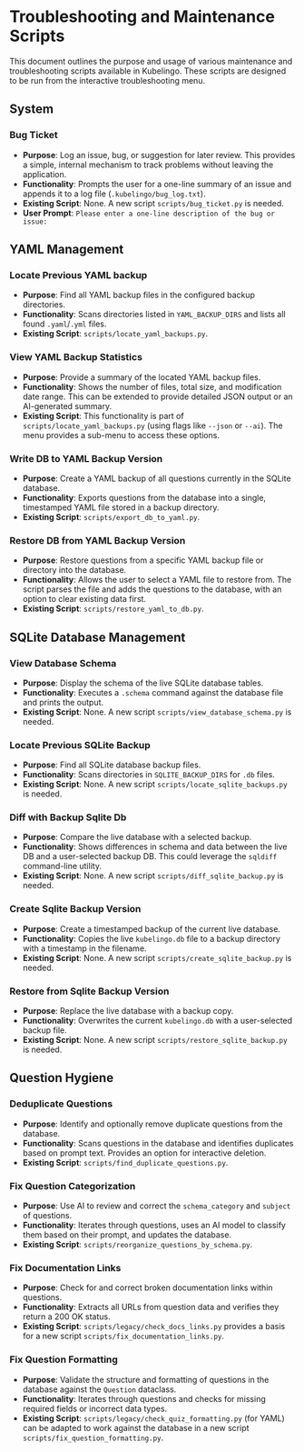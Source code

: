 # Troubleshooting and Maintenance Scripts

This document outlines the purpose and usage of various maintenance and troubleshooting scripts available in Kubelingo. These scripts are designed to be run from the interactive troubleshooting menu.

## System

### Bug Ticket
- **Purpose**: Log an issue, bug, or suggestion for later review. This provides a simple, internal mechanism to track problems without leaving the application.
- **Functionality**: Prompts the user for a one-line summary of an issue and appends it to a log file (`.kubelingo/bug_log.txt`).
- **Existing Script**: None. A new script `scripts/bug_ticket.py` is needed.
- **User Prompt**: `Please enter a one-line description of the bug or issue:`

## YAML Management

### Locate Previous YAML backup
- **Purpose**: Find all YAML backup files in the configured backup directories.
- **Functionality**: Scans directories listed in `YAML_BACKUP_DIRS` and lists all found `.yaml`/`.yml` files.
- **Existing Script**: `scripts/locate_yaml_backups.py`.

### View YAML Backup Statistics
- **Purpose**: Provide a summary of the located YAML backup files.
- **Functionality**: Shows the number of files, total size, and modification date range. This can be extended to provide detailed JSON output or an AI-generated summary.
- **Existing Script**: This functionality is part of `scripts/locate_yaml_backups.py` (using flags like `--json` or `--ai`). The menu provides a sub-menu to access these options.

### Write DB to YAML Backup Version
- **Purpose**: Create a YAML backup of all questions currently in the SQLite database.
- **Functionality**: Exports questions from the database into a single, timestamped YAML file stored in a backup directory.
- **Existing Script**: `scripts/export_db_to_yaml.py`.

### Restore DB from YAML Backup Version
- **Purpose**: Restore questions from a specific YAML backup file or directory into the database.
- **Functionality**: Allows the user to select a YAML file to restore from. The script parses the file and adds the questions to the database, with an option to clear existing data first.
- **Existing Script**: `scripts/restore_yaml_to_db.py`.

## SQLite Database Management

### View Database Schema
- **Purpose**: Display the schema of the live SQLite database tables.
- **Functionality**: Executes a `.schema` command against the database file and prints the output.
- **Existing Script**: None. A new script `scripts/view_database_schema.py` is needed.

### Locate Previous SQLite Backup
- **Purpose**: Find all SQLite database backup files.
- **Functionality**: Scans directories in `SQLITE_BACKUP_DIRS` for `.db` files.
- **Existing Script**: None. A new script `scripts/locate_sqlite_backups.py` is needed.

### Diff with Backup Sqlite Db
- **Purpose**: Compare the live database with a selected backup.
- **Functionality**: Shows differences in schema and data between the live DB and a user-selected backup DB. This could leverage the `sqldiff` command-line utility.
- **Existing Script**: None. A new script `scripts/diff_sqlite_backup.py` is needed.

### Create Sqlite Backup Version
- **Purpose**: Create a timestamped backup of the current live database.
- **Functionality**: Copies the live `kubelingo.db` file to a backup directory with a timestamp in the filename.
- **Existing Script**: None. A new script `scripts/create_sqlite_backup.py` is needed.

### Restore from Sqlite Backup Version
- **Purpose**: Replace the live database with a backup copy.
- **Functionality**: Overwrites the current `kubelingo.db` with a user-selected backup file.
- **Existing Script**: None. A new script `scripts/restore_sqlite_backup.py` is needed.

## Question Hygiene

### Deduplicate Questions
- **Purpose**: Identify and optionally remove duplicate questions from the database.
- **Functionality**: Scans questions in the database and identifies duplicates based on prompt text. Provides an option for interactive deletion.
- **Existing Script**: `scripts/find_duplicate_questions.py`.

### Fix Question Categorization
- **Purpose**: Use AI to review and correct the `schema_category` and `subject` of questions.
- **Functionality**: Iterates through questions, uses an AI model to classify them based on their prompt, and updates the database.
- **Existing Script**: `scripts/reorganize_questions_by_schema.py`.

### Fix Documentation Links
- **Purpose**: Check for and correct broken documentation links within questions.
- **Functionality**: Extracts all URLs from question data and verifies they return a 200 OK status.
- **Existing Script**: `scripts/legacy/check_docs_links.py` provides a basis for a new script `scripts/fix_documentation_links.py`.

### Fix Question Formatting
- **Purpose**: Validate the structure and formatting of questions in the database against the `Question` dataclass.
- **Functionality**: Iterates through questions and checks for missing required fields or incorrect data types.
- **Existing Script**: `scripts/legacy/check_quiz_formatting.py` (for YAML) can be adapted to work against the database in a new script `scripts/fix_question_formatting.py`.
